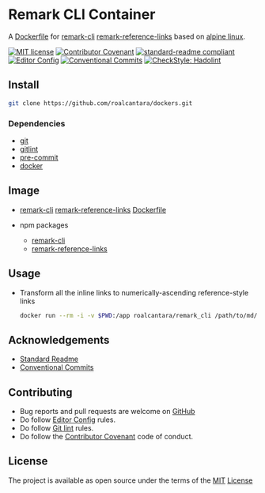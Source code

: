 # Remark CLI Container

A [Dockerfile][10] for [remark-cli][13] [remark-reference-links][14] based on [alpine linux][12].

[![MIT license](https://img.shields.io/badge/License-MIT-brightgreen.svg)](LICENSE)
[![Contributor Covenant](https://img.shields.io/badge/Contributor%20Covenant-2.0-4baaaa.svg)][2]
[![standard-readme compliant](https://img.shields.io/badge/readme%20style-standard-brightgreen.svg)][5]
[![Editor Config](https://img.shields.io/badge/Editor%20Config-1.0.1-crimson.svg)][4]
[![Conventional Commits](https://img.shields.io/badge/Conventional%20Commits-1.0.0-yellow.svg)][3]
[![CheckStyle: Hadolint](https://img.shields.io/badge/check_style-hadolint-ee503e.svg)][11]

## Install

```sh
git clone https://github.com/roalcantara/dockers.git
```

### Dependencies

- [git][6]
- [gitlint][7]
- [pre-commit][8]
- [docker][9]

## Image

- [remark-cli][13] [remark-reference-links][14] [Dockerfile](Dockerfile)

- npm packages

  - [remark-cli][13]
  - [remark-reference-links][14]

## Usage

- Transform all the inline links to numerically-ascending reference-style links

    ```sh
    docker run --rm -i -v $PWD:/app roalcantara/remark_cli /path/to/md/at/app/ --use remark-reference-links --output
    ```

## Acknowledgements

- [Standard Readme][5]
- [Conventional Commits][7]

## Contributing

- Bug reports and pull requests are welcome on [GitHub][0]
- Do follow [Editor Config][4] rules.
- Do follow [Git lint][7] rules.
- Do follow the [Contributor Covenant][2] code of conduct.

## License

The project is available as open source under the terms of the [MIT][1] [License](LICENSE)

[0]: https://github.com/roalcantara/Dockers
[1]: https://opensource.org/licenses/MIT "Open Source Initiative"
[2]: https://contributor-covenant.org "A Code of Conduct for Open Source Communities"
[3]: https://conventionalcommits.org "Conventional Commits"
[4]: https://editorconfig.org "EditorConfig"
[5]: https://github.com/RichardLitt/standard-readme "Standard Readme"
[6]: https://git-scm.com "Git"
[7]: https://jorisroovers.com/gitlint "git commit message linter"
[8]: https://pre-commit.com "A framework for managing and maintaining multi-language pre-commit hooks"
[9]: https://www.docker.com "Docker: An open platform for developing, shipping, and running applications."
[10]: https://docs.docker.com/engine/reference/builder "Dockerfile reference"
[11]: https://github.com/hadolint/hadolint "Dockerfile linter"
[12]: https://www.alpinelinux.org/ "Alpine Linux: A security-oriented, lightweight Linux distribution based on musl libc and busybox"
[13]: https://npmjs.com/package/remark-cli "Command line interface to inspect and change markdown files with remark"
[14]: https://www.npmjs.com/package/remark-reference-links "Remark plugin to change links and images to references with separate definitions"
